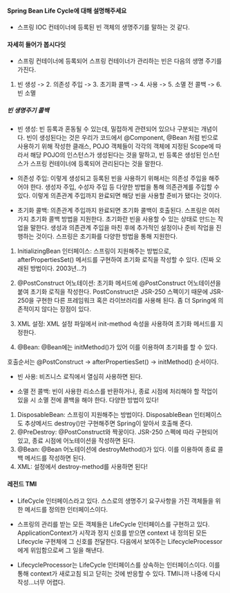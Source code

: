 #### Spring Bean Life Cycle에 대해 설명해주세요
- 스프링 IOC 컨테이너에 등록된 빈 객체의 생명주기를 말하는 것 같다.

#### 자세히 들어가 봅시다잇
- 스프링 컨테이너에 등록되어 스프링 컨테이너가 관리하는 빈은 다음의 생명 주기를 가진다.
1. 빈 생성 -> 2. 의존성 주입 -> 3. 초기화 콜백 ->  4. 사용 -> 5. 소멸 전 콜백 -> 6. 빈 소멸
##### 빈 생명주기 콜백
- 빈 생성: 빈 등록과 혼동될 수 있는데, 밀접하게 관련되어 있으나 구분되는 개념이다. 빈이 생성된다는 것은 우리가 코드에서 @Component, @Bean 처럼 빈으로 사용하기 위해 작성한 클래스, POJO 객체들이 각각의 객체에 지정된 Scope에 따라서 해당 POJO의 인스턴스가 생성된다는 것을 말하고, 빈 등록은 생성된 인스턴스가 스프링 컨테이너에 등록되어 관리된다는 것을 말한다.

- 의존성 주입: 이렇게 생성되고 등록된 빈을 사용하기 위해서는 의존성 주입을 해주어야 한다. 생성자 주입, 수성자 주입 등 다양한 방법을 통해 의존관계를 주입할 수 있다. 이렇게 의존관계 주입까지 완료되면 해당 빈을 사용할 준비가 됐다는 것이다.

- 초기화 콜백: 의존관계 주입까지 완료되면 초기화 콜백이 호출된다. 스프링은 여러가지 초기화 콜백 방법을 지원한다.
초기화란 빈을 사용할 수 있는 상태로 만드는 작업을 말한다. 생성과 의존관계 주입을 마친 후에 추가적인 설정이나 준비 작업을 진행하는 것이다. 
스프링은 초기화를 다양한 방법을 통해 지원한다.
1. InitializingBean 인터페이스: 스프링이 지원해주는 방법으로, afterPropertiesSet() 메서드를 구현하여 초기화 로직을 작성할 수 있다. (진짜 오래된 방법이다. 2003년...?)

2. @PostConstruct 어노테이션: 초기화 메서드에 @PostConstruct 어노테이션을 붙여 초기화 로직을 작성한다. PostConstruct은 JSR-250 스펙이기 때문에 JSR-250을 구현한 다른 프레임워크 혹은 라이브러리를 사용해 된다. 좀 더 Spring에 의존적이지 않다는 장점이 있다.
3. XML 설정: XML 설정 파일에서 init-method 속성을 사용하여 초기화 메서드를 지정한다.
4. @Bean: @Bean에는 initMethod()가 있어 이를 이용하여 초기화를 할 수 있다.

호출순서는 @PostConstruct -> afterPropertiesSet() -> initMethod() 순서이다.

- 빈 사용: 비즈니스 로직에서 열심히 사용하면 된다.

- 소멸 전 콜백: 빈이 사용한 리소스를 반환하거나, 종료 시점에 처리해야 할 작업이 있을 시 소멸 전에 콜백을 해야 한다. 다양한 방법이 있다!

1. DisposableBean: 스프링이 지원해주는 방법이다.  DisposableBean 인터페이스도 추상메서드 destroy()만 구현해주면 Spring이 알아서 호출해 준다.
2. @PreDestroy: @PostConstruct와 짝꿍이다. JSR-250 스펙에 따라 구현되어 있고, 종료 시점에 어노테이션을 작성하면 된다.
3. @Bean: @Bean 어노테이션에 destroyMethod()가 있다. 이를 이용하여 종료 콜백 메서드를 작성하면 된다.
4. XML: 설정에서 destroy-method를 사용하면 된다!

#### 레전드 TMI
- LifeCycle 인터페이스라고 있다. 스스로의 생명주기 요구사항을 가진 객체들을 위한 메서드를 정의한 인터페이스이다.

- 스프링의 관리를 받는 모든 객체들은 LifeCycle 인터페이스를 구현하고 있다. ApplicationContext가 시작과 정지 신호를 받으면 context 내 정의된 모든 Lifecycle 구현체에 그 신호를 전달한다. 다음에서 보여주는 LifecycleProcessor에게 위임함으로써 그 일을 해낸다.
- LifecycleProcessor는 LifeCycle 인터페이스를 상속하는 인터페이스이다. 이를 통해 context가 새로고침 되고 닫히는 것에 반응할 수 있다.
TMI니까 나중에 다시 작성...너무 어렵다.
